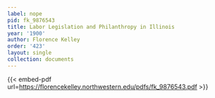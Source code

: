 ```yaml
---
label: nope
pid: fk_9876543
title: Labor Legislation and Philanthropy in Illinois
year: '1900'
author: Florence Kelley
order: '423'
layout: single
collection: documents
---
```



{{< embed-pdf url=https://florencekelley.northwestern.edu/pdfs/fk_9876543.pdf >}}